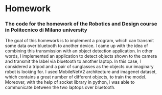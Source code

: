 # Homework
### The code for the homework of the Robotics and Design course in Politecnico di Milano university

The goal of this homework is to implement a program, which can transmit some data over bluetooth to another device. I came up with the idea of combining this transmission with an object detection application. In other words, I implemented an application to detect objects shown to the camera and transmit the label via bluetooth to another laptop. In this case, I considered a tripod and a pair of sunglasses as the objects our imaginary robot is looking for. I used MobileNetV2 architecture and imagenet dataset, which contains a great number of different objects, to train the model. Moreover, with the help of socket library in python, I was able to communicate between the two laptops over bluetooth.
